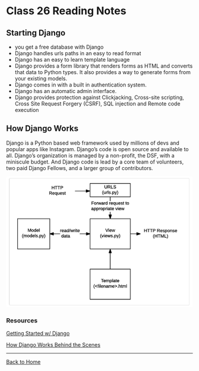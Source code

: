 # Class 26 Reading Notes

## Starting Django

- you get a free database with Django
- Django handles urls paths in an easy to read format
- Django has an easy to learn template language
- Django provides a form library that renders forms as HTML and converts that data to Python types. It also provides a way to generate forms from your existing models.
- Django comes in with a built in authentication system.
- Django has an automatic admin interface.
- Django provides protection against Clickjacking, Cross-site scripting, Cross Site Request Forgery (CSRF), SQL injection and Remote code execution

## How Django Works

Django is a Python based web framework used by millions of devs and popular apps like Instagram.
Django’s code is open source and available to all. Django’s organization is managed by a non-profit, the DSF, with a miniscule budget. And Django code is lead by a core team of volunteers, two paid Django Fellows, and a larger group of contributors.

![Django model](imgs/django_model.png)

### Resources

[Getting Started w/ Django](https://www.djangoproject.com/start/)

[How Django Works Behind the Scenes](https://wsvincent.com/how-django-works-behind-the-scenes/)

---

[Back to Home](../README.md)
